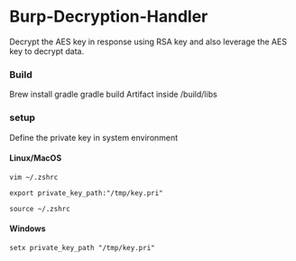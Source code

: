 # Burp-Decryption-Handler

Decrypt the AES key in response using RSA key and also leverage the AES key to decrypt data.

### Build
Brew install gradle
gradle build
Artifact inside /build/libs

### setup
Define the private key in system environment

#### Linux/MacOS
`vim ~/.zshrc`
```
export private_key_path:"/tmp/key.pri"
```
`source ~/.zshrc`

#### Windows
`setx private_key_path "/tmp/key.pri"`